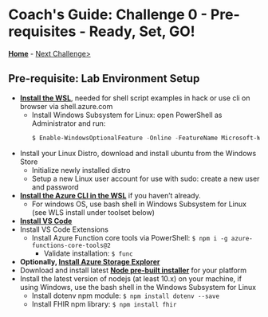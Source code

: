 # Coach's Guide: Challenge 0 - Pre-requisites - Ready, Set, GO!

**[Home](./readme.md)** - [Next Challenge>](./Solution01.md)

## Pre-requisite: Lab Environment Setup
- **[Install the WSL](https://docs.microsoft.com/en-us/windows/wsl/install-win10)**, needed for shell script examples in hack or use cli on browser via shell.azure.com
    - Install Windows Subsystem for Linux: open PowerShell as Administrator and run:
        ```PowerShell
        $ Enable-WindowsOptionalFeature -Online -FeatureName Microsoft-Windows-Subsystem-Linux
        ```
- Install your Linux Distro, download and install ubuntu from the Windows Store
    - Initialize newly installed distro
    - Setup a new Linux user account for use with sudo: create a new user and password
- **[Install the Azure CLI in the WSL](https://docs.microsoft.com/en-us/cli/azure/install-azurecli?view=azure-cli-latest)** if you haven’t already.
    - For windows OS, use bash shell in Windows Subsystem for Linux (see WLS install under toolset below)
- **[Install VS Code](https://code.visualstudio.com/)**
- Install VS Code Extensions
    - Install Azure Function core tools via PowerShell: `$ npm i -g azure-functions-core-tools@2`
        - Validate installation: `$ func`
- **Optionally, [Install Azure Storage Explorer](http://storageexplorer.com)**
- Download and install latest **[Node pre-built installer](https://nodejs.org/en/download/)** for your platform
- Install the latest version of nodejs (at least 10.x) on your machine, if using Windows, use the bash shell in the Windows Subsystem for Linux
    - Install dotenv npm module: `$ npm install dotenv --save`
    - Install FHIR npm library: `$ npm install fhir`





